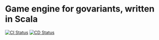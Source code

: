 # Game engine for govariants, written in Scala

[![CI Status](https://img.shields.io/github/workflow/status/govariants/engine/CI?label=CI&style=for-the-badge)](https://github.com/govariants/engine/actions?query=workflow%3ACI)
[![CD Status](https://img.shields.io/github/workflow/status/govariants/engine/CD?label=CD&style=for-the-badge)](https://github.com/govariants/engine/actions?query=workflow%3ACD)
